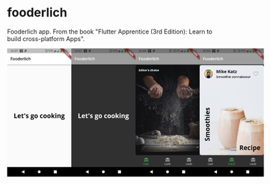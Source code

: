 # fooderlich

Fooderlich app. From the book "Flutter Apprentice (3rd Edition): Learn to build cross-platform Apps". 

<div align="left" ; style="display: flex; flex-direction: row;" padding="10px">
    <img src="screenshots/screenshot1.jpg" width = "150">
    <img src="screenshots/screenshot2.jpg" width = "150">
    <img src="screenshots/screenshot3.jpg" width = "150">
    <img src="screenshots/screenshot4.jpg" width = "150">
</div>